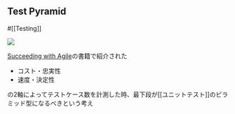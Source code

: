 ## Test Pyramid

#[[Testing]]

![](https://dora.dev/capabilities/test-automation/ta-image2.png)

[Succeeding with Agile](https://books.google.com.br/books?id=8IglA6i_JwAC&printsec=frontcover&dq=Mike+Cohn+Succeeding+with+Agile&hl=pt-BR&sa=X&ved=0ahUKEwj9x8S8tuTiAhWjGLkGHU0GCxEQ6AEILTAA#v=onepage&q=Mike%20Cohn%20Succeeding%20with%20Agile&f=false)の書籍で紹介された

- コスト・忠実性
- 速度・決定性

の2軸によってテストケース数を計測した時、最下段が[[ユニットテスト]]のピラミッド型になるべきという考え